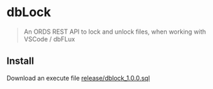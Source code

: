 # dbLock

> An ORDS REST API to lock and unlock files, when working with VSCode / dbFLux

## Install

Download an execute file [release/dblock_1.0.0.sql](release/dblock_1.0.0.sql)




